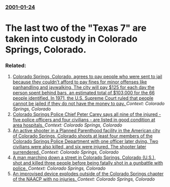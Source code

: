 ### [2001-01-24](/news/2001/01/24/index.md)

#  The last two of the "Texas 7" are taken into custody in Colorado Springs, Colorado.




### Related:

1. [Colorado Springs, Colorado, agrees to pay people who were sent to jail because they couldn't afford to pay fines for minor offenses like panhandling and jaywalking. The city will pay $125 for each day the person spent behind bars, an estimated total of $103,000 for the 66 people identified. In 1971, the U.S. Supreme Court ruled that people cannot be jailed if they do not have the money to pay. ](/news/2016/05/5/colorado-springs-colorado-agrees-to-pay-people-who-were-sent-to-jail-because-they-couldnat-afford-to-pay-fines-for-minor-offenses-like-p.md) _Context: Colorado Springs, Colorado_
2. [Colorado Springs Police Chief Peter Carey says all nine of the injured - five police officers and four civilians - are listed in good condition at area hospitals. ](/news/2015/11/28/colorado-springs-police-chief-peter-carey-says-all-nine-of-the-injured-a-five-police-officers-and-four-civilians-a-are-listed-in-good-co.md) _Context: Colorado Springs, Colorado_
3. [An active shooter in a Planned Parenthood facility in the American city of Colorado Springs, Colorado shoots at least four members of the Colorado Springs Police Department with one officer later dying. Two civilians were also killed, and six were injured. The shooter later surrendered. ](/news/2015/11/27/an-active-shooter-in-a-planned-parenthood-facility-in-the-american-city-of-colorado-springs-colorado-shoots-at-least-four-members-of-the-co.md) _Context: Colorado Springs, Colorado_
4. [A man marching down a street in Colorado Springs, Colorado (U.S.), shot and killed three people before being fatally shot in a gunbattle with police. ](/news/2015/10/31/a-man-marching-down-a-street-in-colorado-springs-colorado-u-s-shot-and-killed-three-people-before-being-fatally-shot-in-a-gunbattle-wit.md) _Context: Colorado Springs, Colorado_
5. [An improvised device explodes outside of the Colorado Springs chapter of the NAACP with no injuries. ](/news/2015/01/6/an-improvised-device-explodes-outside-of-the-colorado-springs-chapter-of-the-naacp-with-no-injuries.md) _Context: Colorado Springs, Colorado_
